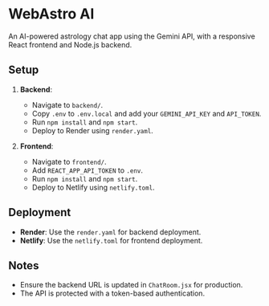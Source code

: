 # WebAstro AI

An AI-powered astrology chat app using the Gemini API, with a responsive React frontend and Node.js backend.

## Setup

1. **Backend**:
   - Navigate to `backend/`.
   - Copy `.env` to `.env.local` and add your `GEMINI_API_KEY` and `API_TOKEN`.
   - Run `npm install` and `npm start`.
   - Deploy to Render using `render.yaml`.

2. **Frontend**:
   - Navigate to `frontend/`.
   - Add `REACT_APP_API_TOKEN` to `.env`.
   - Run `npm install` and `npm start`.
   - Deploy to Netlify using `netlify.toml`.

## Deployment

- **Render**: Use the `render.yaml` for backend deployment.
- **Netlify**: Use the `netlify.toml` for frontend deployment.

## Notes

- Ensure the backend URL is updated in `ChatRoom.jsx` for production.
- The API is protected with a token-based authentication.
